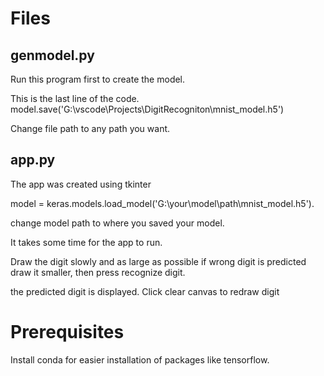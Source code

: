 # Files
## genmodel.py
Run this program first to create the model.

 This is the last line of the code. 
 model.save('G:\\vscode\\Projects\\DigitRecogniton\\mnist_model.h5')

 Change file path to any path you want.

## app.py
The app was created using tkinter

 model = keras.models.load_model('G:\\your\\model\\path\\mnist_model.h5').

 change model path to where you saved your model.

 It takes some time for the app to run. 

Draw the digit slowly and as large as possible if wrong digit is predicted draw it smaller, then press recognize digit.

the predicted digit is displayed. Click clear canvas to redraw digit

# Prerequisites
Install conda for easier installation of packages like tensorflow.

 
